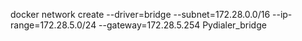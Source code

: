  docker network create   --driver=bridge   --subnet=172.28.0.0/16   --ip-range=172.28.5.0/24   --gateway=172.28.5.254 Pydialer_bridge
